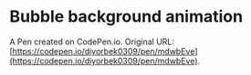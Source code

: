 # Bubble background animation

A Pen created on CodePen.io. Original URL: [https://codepen.io/diyorbek0309/pen/mdwbEve](https://codepen.io/diyorbek0309/pen/mdwbEve).

